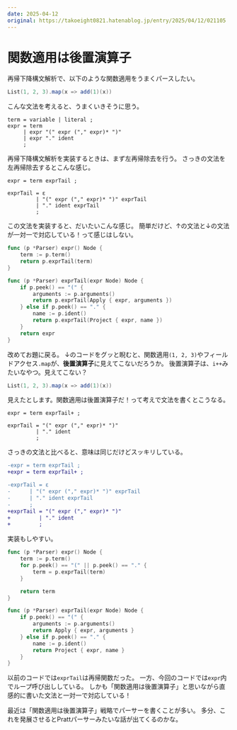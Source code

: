 ```yaml
---
date: 2025-04-12
original: https://takoeight0821.hatenablog.jp/entry/2025/04/12/021105
---
```


# 関数適用は後置演算子

再帰下降構文解析で、以下のような関数適用をうまくパースしたい。

```scala
List(1, 2, 3).map(x => add(1)(x))
```

こんな文法を考えると、うまくいきそうに思う。

```bnf
term = variable | literal ;
expr = term
     | expr "(" expr ("," expr)* ")"
     | expr "." ident
     ;
```

再帰下降構文解析を実装するときは、まず左再帰除去を行う。
さっきの文法を左再帰除去するとこんな感じ。

```ebnf
expr = term exprTail ;

exprTail = ε
         | "(" expr ("," expr)* ")" exprTail
         | "." ident exprTail
         ;
```

この文法を実装すると、だいたいこんな感じ。
簡単だけど、↑の文法と↓の文法が一対一で対応している！って感じはしない。

```go
func (p *Parser) expr() Node {
    term := p.term()
    return p.exprTail(term)
}

func (p *Parser) exprTail(expr Node) Node {
    if p.peek() == "(" {
        arguments := p.arguments()
        return p.exprTail(Apply { expr, arguments })
    } else if p.peek() == "." {
        name := p.ident()
        return p.exprTail(Project { expr, name })
    }
    return expr
}
```

改めてお題に戻る。
↓のコードをグッと睨むと、関数適用`(1, 2, 3)`やフィールドアクセス`.map`が、**後置演算子**に見えてこないだろうか。
後置演算子は、`i++`みたいなやつ。見えてこない？

```scala
List(1, 2, 3).map(x => add(1)(x))
```

見えたとします。関数適用は後置演算子だ！って考えで文法を書くとこうなる。

```ebnf
expr = term exprTail+ ;

exprTail = "(" expr ("," expr)* ")"
         | "." ident
         ;
```

さっきの文法と比べると、意味は同じだけどスッキリしている。

```diff
-expr = term exprTail ;
+expr = term exprTail+ ;

-exprTail = ε
-      | "(" expr ("," expr)* ")" exprTail
-      | "." ident exprTail
-      ;
+exprTail = "(" expr ("," expr)* ")"
+         | "." ident
+         ;
```

実装もしやすい。

```go
func (p *Parser) expr() Node {
    term := p.term()
    for p.peek() == "(" || p.peek() == "." {
        term = p.exprTail(term)
    }

    return term
}

func (p *Parser) exprTail(expr Node) Node {
    if p.peek() == "(" {
        arguments := p.arguments()
        return Apply { expr, arguments }
    } else if p.peek() == "." {
        name := p.ident()
        return Project { expr, name }
    }
}
```

以前のコードでは`exprTail`は再帰関数だった。
一方、今回のコードでは`expr`内でループ呼び出ししている。
しかも「関数適用は後置演算子」と思いながら直感的に書いた文法と一対一で対応している！

最近は「関数適用は後置演算子」戦略でパーサーを書くことが多い。
多分、これを発展させるとPrattパーサーみたいな話が出てくるのかな。
